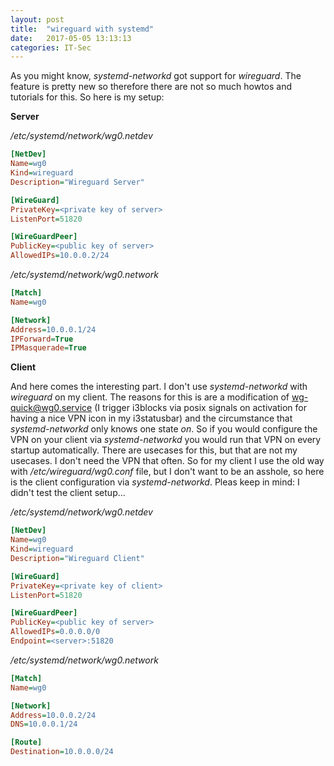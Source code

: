 ```yaml
---
layout: post
title:  "wireguard with systemd"
date:   2017-05-05 13:13:13
categories: IT-Sec
---
```


As you might know, *systemd-networkd* got support for *wireguard*.
The feature is pretty new so therefore there are not so much howtos and
tutorials for this. So here is my setup:

**Server**

*/etc/systemd/network/wg0.netdev*
~~~ ini
[NetDev]
Name=wg0
Kind=wireguard
Description="Wireguard Server"

[WireGuard]
PrivateKey=<private key of server>
ListenPort=51820

[WireGuardPeer]
PublicKey=<public key of server>
AllowedIPs=10.0.0.2/24
~~~

*/etc/systemd/network/wg0.network*
~~~ ini
[Match]
Name=wg0

[Network]
Address=10.0.0.1/24
IPForward=True
IPMasquerade=True
~~~

**Client**

And here comes the interesting part. I don't use *systemd-networkd* with
*wireguard* on my client. The reasons for this is are a modification of
wg-quick@wg0.service (I trigger i3blocks via posix signals on activation
for having a nice VPN icon in my i3statusbar) and the circumstance that
*systemd-networkd* only knows one state *on*. So if you would configure
the VPN on your client via *systemd-networkd* you would run that VPN on
every startup automatically. There are usecases for this, but that are
not my usecases. I don't need the VPN that often. So for my client I use
the old way with */etc/wireguard/wg0.conf* file, but I don't want to be
an asshole, so here is the client configuration via *systemd-networkd*.
Pleas keep in mind: I didn't test the client setup...

*/etc/systemd/network/wg0.netdev*
~~~ ini
[NetDev]
Name=wg0
Kind=wireguard
Description="Wireguard Client"

[WireGuard]
PrivateKey=<private key of client>
ListenPort=51820

[WireGuardPeer]
PublicKey=<public key of server>
AllowedIPs=0.0.0.0/0
Endpoint=<server>:51820
~~~

*/etc/systemd/network/wg0.network*
~~~ ini
[Match]
Name=wg0

[Network]
Address=10.0.0.2/24
DNS=10.0.0.1/24

[Route]
Destination=10.0.0.0/24
~~~
